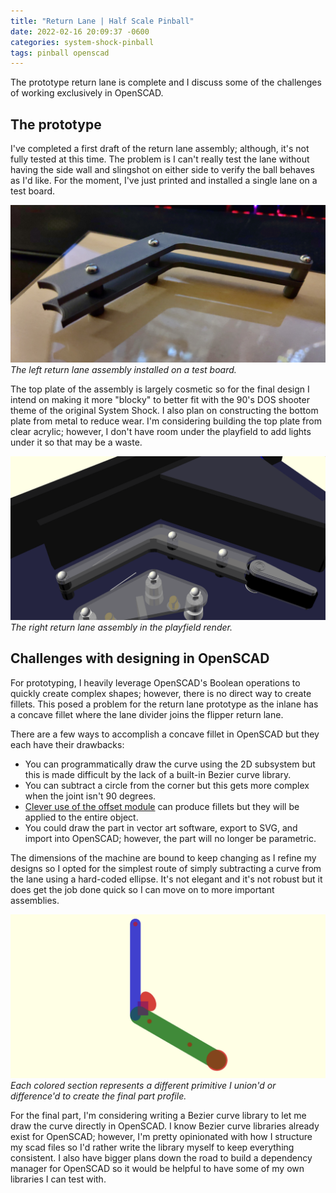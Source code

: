 ```yaml
---
title: "Return Lane | Half Scale Pinball"
date: 2022-02-16 20:09:37 -0600
categories: system-shock-pinball
tags: pinball openscad
---
```


The prototype return lane is complete and I discuss some of the challenges of working exclusively in OpenSCAD.

## The prototype

I've completed a first draft of the return lane assembly; although, it's not fully tested at this time. The problem is I can't really test the lane without having the side wall and slingshot on either side to verify the ball behaves as I'd like. For the moment, I've just printed and installed a single lane on a test board.

![Lane prototype](/assets/posts/2022-02-16-return-lane-prototype.jpg)
*The left return lane assembly installed on a test board.*

The top plate of the assembly is largely cosmetic so for the final design I intend on making it more "blocky" to better fit with the 90's DOS shooter theme of the original System Shock. I also plan on constructing the bottom plate from metal to reduce wear. I'm considering building the top plate from clear acrylic; however, I don't have room under the playfield to add lights under it so that may be a waste.

![Lane render](/assets/posts/2022-02-16-return-lane-render.png)
*The right return lane assembly in the playfield render.*

## Challenges with designing in OpenSCAD

For prototyping, I heavily leverage OpenSCAD's Boolean operations to quickly create complex shapes; however, there is no direct way to create fillets. This posed a problem for the return lane prototype as the inlane has a concave fillet where the lane divider joins the flipper return lane.

There are a few ways to accomplish a concave fillet in OpenSCAD but they each have their drawbacks:
* You can programmatically draw the curve using the 2D subsystem but this is made difficult by the lack of a built-in Bezier curve library.
* You can subtract a circle from the corner but this gets more complex when the joint isn't 90 degrees.
* [Clever use of the offset module][fillets in openscad] can produce fillets but they will be applied to the entire object.
* You could draw the part in vector art software, export to SVG, and import into OpenSCAD; however, the part will no longer be parametric.

The dimensions of the machine are bound to keep changing as I refine my designs so I opted for the simplest route of simply subtracting a curve from the lane using a hard-coded ellipse. It's not elegant and it's not robust but it does get the job done quick so I can move on to more important assemblies.

![Lane construction](/assets/posts/2022-02-16-return-lane-construction.png)
*Each colored section represents a different primitive I union'd or difference'd to create the final part profile.*

For the final part, I'm considering writing a Bezier curve library to let me draw the curve directly in OpenSCAD. I know Bezier curve libraries already exist for OpenSCAD; however, I'm pretty opinionated with how I structure my scad files so I'd rather write the library myself to keep everything consistent. I also have bigger plans down the road to build a dependency manager for OpenSCAD so it would be helpful to have some of my own libraries I can test with.

[fillets in openscad]: http://www.neufeld.newton.ks.us/electronics/?p=1730
